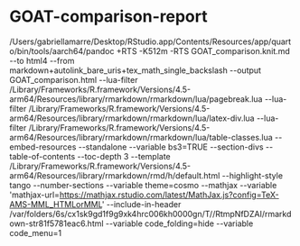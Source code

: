 # GOAT-comparison-report

/Users/gabriellamarre/Desktop/RStudio.app/Contents/Resources/app/quarto/bin/tools/aarch64/pandoc +RTS -K512m -RTS GOAT_comparison.knit.md --to html4 --from markdown+autolink_bare_uris+tex_math_single_backslash --output GOAT_comparison.html --lua-filter /Library/Frameworks/R.framework/Versions/4.5-arm64/Resources/library/rmarkdown/rmarkdown/lua/pagebreak.lua --lua-filter /Library/Frameworks/R.framework/Versions/4.5-arm64/Resources/library/rmarkdown/rmarkdown/lua/latex-div.lua --lua-filter /Library/Frameworks/R.framework/Versions/4.5-arm64/Resources/library/rmarkdown/rmarkdown/lua/table-classes.lua --embed-resources --standalone --variable bs3=TRUE --section-divs --table-of-contents --toc-depth 3 --template /Library/Frameworks/R.framework/Versions/4.5-arm64/Resources/library/rmarkdown/rmd/h/default.html --highlight-style tango --number-sections --variable theme=cosmo --mathjax --variable 'mathjax-url=https://mathjax.rstudio.com/latest/MathJax.js?config=TeX-AMS-MML_HTMLorMML' --include-in-header /var/folders/6s/cx1sk9gd1f9g9xk4hrc006kh0000gn/T//RtmpNfDZAI/rmarkdown-str81f5781eac6.html --variable code_folding=hide --variable code_menu=1 
